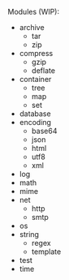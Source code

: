 Modules (WIP):

* archive
  * tar
  * zip
* compress
  * gzip
  * deflate
* container
  * tree
  * map
  * set
* database
* encoding
  * base64
  * json
  * html
  * utf8
  * xml
* log
* math
* mime
* net
  * http
  * smtp
* os
* string
  * regex
  * template
* test
* time
